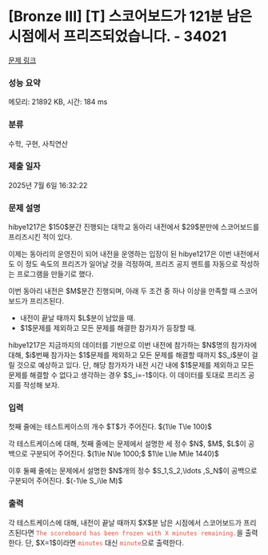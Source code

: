 # [Bronze III] [T] 스코어보드가 121분 남은 시점에서 프리즈되었습니다. - 34021 

[문제 링크](https://www.acmicpc.net/problem/34021) 

### 성능 요약

메모리: 21892 KB, 시간: 184 ms

### 분류

수학, 구현, 사칙연산

### 제출 일자

2025년 7월 6일 16:32:22

### 문제 설명

<p>hibye1217은 $150$분간 진행되는 대학교 동아리 내전에서 $29$분만에 스코어보드를 프리즈시킨 적이 있다.</p>

<p>이제는 동아리의 운영진이 되어 내전을 운영하는 입장이 된 hibye1217은 이번 내전에서도 이 정도 속도의 프리즈가 일어날 것을 걱정하여, 프리즈 공지 멘트를 자동으로 작성하는 프로그램을 만들기로 했다.</p>

<p>이번 동아리 내전은 $M$분간 진행되며, 아래 두 조건 중 하나 이상을 만족할 때 스코어보드가 프리즈된다.</p>

<ul>
	<li>내전이 끝날 때까지 $L$분이 남았을 때.</li>
	<li>$1$문제를 제외하고 모든 문제를 해결한 참가자가 등장할 때.</li>
</ul>

<p>hibye1217은 지금까지의 데이터를 기반으로 이번 내전에 참가하는 $N$명의 참가자에 대해, $i$번째 참가자는 $1$문제를 제외하고 모든 문제를 해결할 때까지 $S_i$분이 걸릴 것으로 예상하고 있다. 단, 해당 참가자가 내전 시간 내에 $1$문제를 제외하고 모든 문제를 해결할 수 없다고 생각하는 경우 $S_i=-1$이다. 이 데이터를 토대로 프리즈 공지를 작성해 보자.</p>

### 입력 

 <p>첫째 줄에는 테스트케이스의 개수 $T$가 주어진다. $(1\le T\le 100)$</p>

<p>각 테스트케이스에 대해, 첫째 줄에는 문제에서 설명한 세 정수 $N$, $M$, $L$이 공백으로 구분되어 주어진다. $(1\le N\le 1000;$ $1\le L\le M\le 1440)$</p>

<p>이후 둘째 줄에는 문제에서 설명한 $N$개의 정수 $S_1,S_2,\ldots ,S_N$이 공백으로 구분되어 주어진다. $(-1\le S_i\le M)$</p>

### 출력 

 <p>각 테스트케이스에 대해, 내전이 끝날 때까지 $X$분 남은 시점에서 스코어보드가 프리즈된다면 <span style="color:#e74c3c;"><code>The scoreboard has been frozen with X minutes remaining.</code></span>을 출력한다. 단, $X=1$이라면 <span style="color:#e74c3c;"><code>minutes</code></span> 대신 <span style="color:#e74c3c;"><code>minute</code></span>으로 출력한다.</p>

